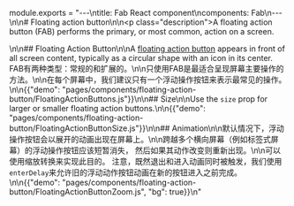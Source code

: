 module.exports = "---\ntitle: Fab React component\ncomponents: Fab\n---\n\n# Floating action button\n\n<p class=\"description\">A floating action button (FAB) performs the primary, or most common, action on a screen.</p>\n\n## Floating Action Button\n\nA [floating action button](https://material.io/design/components/buttons-floating-action-button.html) appears in front of all screen content, typically as a circular shape with an icon in its center. FAB有两种类型：常规的和扩展的。\n\n只使用FAB是最适合呈现屏幕主要操作的方法。\n\n在每个屏幕中，我们建议只有一个浮动操作按钮来表示最常见的操作。\n\n{{\"demo\": \"pages/components/floating-action-button/FloatingActionButtons.js\"}}\n\n## Size\n\nUse the `size` prop for larger or smaller floating action buttons.\n\n{{\"demo\": \"pages/components/floating-action-button/FloatingActionButtonSize.js\"}}\n\n## Animation\n\n默认情况下，浮动操作按钮会以展开的动画出现在屏幕上。\n\n跨越多个横向屏幕（例如标签式屏幕）的浮动操作按钮应该短暂消失， 然后如果其动作改变则重新出现。\n\n可以使用缩放转换来实现此目的。 注意，既然退出和进入动画同时被触发，我们使用`enterDelay`来允许旧的浮动动作按钮动画在新的按钮进入之前完成。\n\n{{\"demo\": \"pages/components/floating-action-button/FloatingActionButtonZoom.js\", \"bg\": true}}\n"